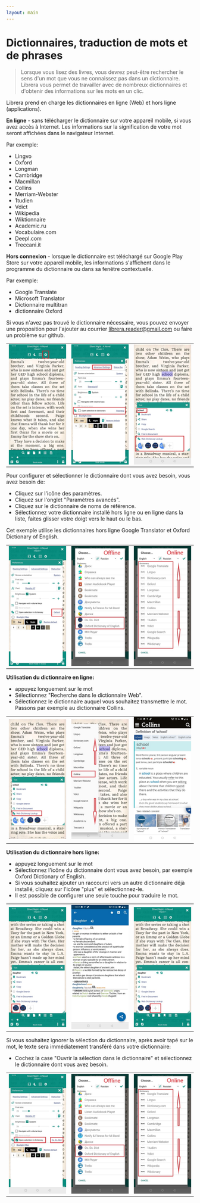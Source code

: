 ```yaml
---
layout: main
---
```


# Dictionnaires, traduction de mots et de phrases

> Lorsque vous lisez des livres, vous devrez peut-être rechercher le sens d'un mot que vous ne connaissez pas dans un dictionnaire. Librera vous permet de travailler avec de nombreux dictionnaires et d'obtenir des informations sur les mots en un clic.

Librera prend en charge les dictionnaires en ligne (Web) et hors ligne (applications).

**En ligne** - sans télécharger le dictionnaire sur votre appareil mobile, si vous avez accès à Internet. Les informations sur la signification de votre mot seront affichées dans le navigateur Internet.

Par exemple:

* Lingvo
* Oxford
* Longman
* Cambridge
* Macmillan
* Collins
* Merriam-Webster
* 1tudien
* Vdict
* Wikipedia
* Wiktionnaire
* Academic.ru
* Vocabulaire.com
* Deepl.com
* Treccani.it

**Hors connexion** - lorsque le dictionnaire est téléchargé sur Google Play Store sur votre appareil mobile, les informations s'affichent dans le programme du dictionnaire ou dans sa fenêtre contextuelle.

Par exemple:

* Google Translate
* Microsoft Translator
* Dictionnaire multitran
* dictionnaire Oxford

Si vous n'avez pas trouvé le dictionnaire nécessaire, vous pouvez envoyer une proposition pour l'ajouter au courrier librera.reader@gmail.com ou faire un problème sur github.

||||
|-|-|-|
|![](1.jpg)|![](2.jpg)|![](3.jpg)|


Pour configurer et sélectionner le dictionnaire dont vous avez besoin, vous avez besoin de:

* Cliquez sur l'icône des paramètres.
* Cliquez sur l'onglet &quot;Paramètres avancés&quot;.
* Cliquez sur le dictionnaire de noms de référence.
* Sélectionnez votre dictionnaire installé hors ligne ou en ligne dans la liste, faites glisser votre doigt vers le haut ou le bas.

Cet exemple utilise les dictionnaires hors ligne Google Translator et Oxford Dictionary of English.

||||
|-|-|-|
|![](4.jpg)|![](55.jpg)|![](66.jpg)|


**Utilisation du dictionnaire en ligne:**

* appuyez longuement sur le mot
* Sélectionnez &quot;Recherche dans le dictionnaire Web&quot;.
* Sélectionnez le dictionnaire auquel vous souhaitez transmettre le mot. Passons par exemple au dictionnaire Collins.


||||
|-|-|-|
|![](7.jpg)|![](8.jpg)|![](9.jpg)|

**Utilisation du dictionnaire hors ligne:**

* appuyez longuement sur le mot
* Sélectionnez l'icône du dictionnaire dont vous avez besoin, par exemple Oxford Dictionary of English.
* Si vous souhaitez ajouter un raccourci vers un autre dictionnaire déjà installé, cliquez sur l'icône &quot;plus&quot; et sélectionnez-le.
* Il est possible de configurer une seule touche pour traduire le mot.

||||
|-|-|-|
|![](10.jpg)|![](11.jpg)|![](12.jpg)|


Si vous souhaitez ignorer la sélection du dictionnaire, après avoir tapé sur le mot, le texte sera immédiatement transféré dans votre dictionnaire:

* Cochez la case &quot;Ouvrir la sélection dans le dictionnaire&quot; et sélectionnez le dictionnaire dont vous avez besoin.

||||
|-|-|-|
|![](13.jpg)|![](55.jpg)|![](66.jpg)|

